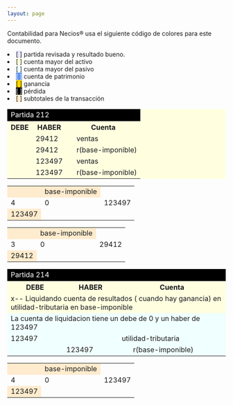 ```yaml
--- 
layout: page
--- 
```


Contabilidad para Necios® usa el siguiente código de colores para este documento.
<li><span style='background-color: lavender'>[    ]</span> partida revisada y resultado bueno. </li>
<li><span style='background-color: lightyellow'>[    ]</span> cuenta mayor del activo </li>
<li><span style='background-color: azure'>[    ]</span> cuenta mayor del pasivo </li>
<li><span style='color: white; background-color: cornflowerblue'>[    ]</span> cuenta de patrimonio </li>
<li><span style='background-color: gold'>[    ]</span> ganancia </li>
<li><span style='color: white; background-color: black'>[    ]</span> pérdida </li>
<li><span style='background-color: blanchedalmond'>[    ]</span> subtotales de la transacción </li>
<table style='background-color: lightyellow' ><tbody>
<tr style='color: white; background-color: black'><td colspan='9'> Partida 212</td></tr>
<tr><th>DEBE</th><th> HABER </th> <th colspan='6'> Cuenta </th></tr>
<tr><td></td> <td>29412</td><td> </td><td colspan='5'>ventas</td></tr>
<tr><td></td> <td> 29412</td><td> </td><td colspan='5'>  r(base-imponible) </td></tr>
<tr><td></td> <td>123497</td><td> </td><td colspan='5'>ventas</td></tr>
<tr><td></td> <td> 123497</td><td> </td><td colspan='5'>  r(base-imponible) </td></tr>
<table>
<tr style='background-color: blanchedalmond'><td> </td><td>base-imponible</td></tr>
<tr> <td> 4</td> <td>0</td><td> 123497</td></tr>
<tr style='background-color: blanchedalmond'><td>123497</td></tr>
</table>
<table>
<tr style='background-color: blanchedalmond'><td> </td><td>base-imponible</td></tr>
<tr> <td> 3</td> <td>0</td><td> 29412</td></tr>
<tr style='background-color: blanchedalmond'><td>29412</td></tr>
</table>
<table style='background-color: lightyellow' ><tbody>
<tr style='color: white; background-color: black'><td colspan='9'> Partida 214</td></tr>
<tr><th>DEBE</th><th> HABER </th> <th colspan='6'> Cuenta </th></tr>
<tr><td colspan='6'>x-- Liquidando cuenta de resultados ( cuando hay ganancia) en utilidad-tributaria en base-imponible</td></tr>
<tr style='background-color: azure'><td colspan='6'>La cuenta de liquidacion tiene un debe de 	0 y un haber de 	123497</td></tr>
<tr style='background-color: azure'><td> 123497</td><td></td><td colspan='2'>utilidad-tributaria</td></tr>
<tr style='background-color: azure'><td> </td><td>123497</td><td></td><td> r(base-imponible) </td></tr>
<table>
<tr style='background-color: blanchedalmond'><td> </td><td>base-imponible</td></tr>
<tr> <td> 4</td> <td>0</td><td> 123497</td></tr>
<tr style='background-color: blanchedalmond'><td>123497</td></tr>
</table>
